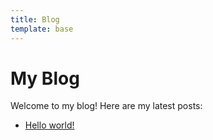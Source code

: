 ```yaml
---
title: Blog
template: base
---
```


# My Blog

Welcome to my blog! Here are my latest posts:

- [Hello world!](/Static-Site/blog/hello-world)
